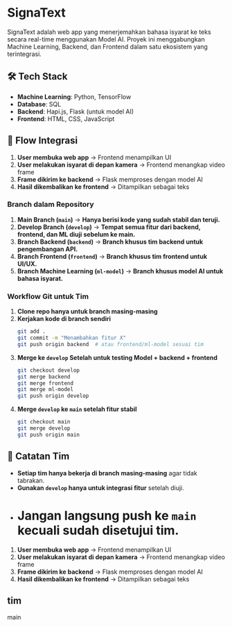 # SignaText

SignaText adalah web app yang menerjemahkan bahasa isyarat ke teks secara real-time menggunakan Model AI. Proyek ini menggabungkan Machine Learning, Backend, dan Frontend dalam satu ekosistem yang terintegrasi.

## 🛠 Tech Stack

- **Machine Learning**: Python, TensorFlow
- **Database**: SQL
- **Backend**: Hapi.js, Flask (untuk model AI)
- **Frontend**: HTML, CSS, JavaScript

## 🎯 Flow Integrasi

1. **User membuka web app** → Frontend menampilkan UI
2. **User melakukan isyarat di depan kamera** → Frontend menangkap video frame
3. **Frame dikirim ke backend** → Flask memproses dengan model AI
4. **Hasil dikembalikan ke frontend** → Ditampilkan sebagai teks

### **Branch dalam Repository**

1. **Main Branch (`main`)**
   → **Hanya berisi kode yang sudah stabil dan teruji.**
2. **Develop Branch (`develop`)**
   → **Tempat semua fitur dari backend, frontend, dan ML diuji sebelum ke main.**
3. **Branch Backend (`backend`)**
   → **Branch khusus tim backend untuk pengembangan API.**
4. **Branch Frontend (`frontend`)**
   → **Branch khusus tim frontend untuk UI/UX.**
5. **Branch Machine Learning (`ml-model`)**
   → **Branch khusus model AI untuk bahasa isyarat.**

### **Workflow Git untuk Tim**

1. **Clone repo hanya untuk branch masing-masing**
2. **Kerjakan kode di branch sendiri**
   ```bash
   git add .
   git commit -m "Menambahkan fitur X"
   git push origin backend  # atau frontend/ml-model sesuai tim
   ```
3. **Merge ke `develop` Setelah untuk testing Model + backend + frontend**
   ```bash
   git checkout develop
   git merge backend
   git merge frontend
   git merge ml-model
   git push origin develop
   ```
4. **Merge `develop` ke `main` setelah fitur stabil**
   ```bash
   git checkout main
   git merge develop
   git push origin main
   ```

## 📌 Catatan Tim

- **Setiap tim hanya bekerja di branch masing-masing** agar tidak tabrakan.
- **Gunakan `develop` hanya untuk integrasi fitur** setelah diuji.
- # **Jangan langsung push ke `main`** kecuali sudah disetujui tim.

1. **User membuka web app** → Frontend menampilkan UI
2. **User melakukan isyarat di depan kamera** → Frontend menangkap video frame
3. **Frame dikirim ke backend** → Flask memproses dengan model AI
4. **Hasil dikembalikan ke frontend** → Ditampilkan sebagai teks

## tim

main
